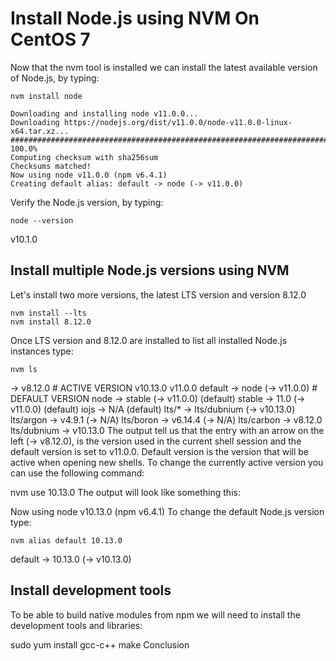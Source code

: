 # Install Node.js using NVM On CentOS 7

Now that the nvm tool is installed we can install the latest available version of Node.js, by typing:
```
nvm install node
```

```
Downloading and installing node v11.0.0...
Downloading https://nodejs.org/dist/v11.0.0/node-v11.0.0-linux-x64.tar.xz...
######################################################################## 100.0%
Computing checksum with sha256sum
Checksums matched!
Now using node v11.0.0 (npm v6.4.1)
Creating default alias: default -> node (-> v11.0.0)
```

Verify the Node.js version, by typing:
```
node --version
```
v10.1.0

## Install multiple Node.js versions using NVM
Let's install two more versions, the latest LTS version and version 8.12.0

```
nvm install --lts
nvm install 8.12.0
```

Once LTS version and 8.12.0 are installed to list all installed Node.js instances type:

```
nvm ls
```
->      v8.12.0                         # ACTIVE VERSION
       v10.13.0
        v11.0.0
default -> node (-> v11.0.0)           # DEFAULT VERSION
node -> stable (-> v11.0.0) (default)
stable -> 11.0 (-> v11.0.0) (default)
iojs -> N/A (default)
lts/* -> lts/dubnium (-> v10.13.0)
lts/argon -> v4.9.1 (-> N/A)
lts/boron -> v6.14.4 (-> N/A)
lts/carbon -> v8.12.0
lts/dubnium -> v10.13.0
The output tell us that the entry with an arrow on the left (-> v8.12.0), is the version used in the current shell session and the default version is set to v11.0.0. Default version is the version that will be active when opening new shells.
To change the currently active version you can use the following command:

nvm use 10.13.0
The output will look like something this:

Now using node v10.13.0 (npm v6.4.1)
To change the default Node.js version type:

```
nvm alias default 10.13.0
```
default -> 10.13.0 (-> v10.13.0)

## Install development tools
To be able to build native modules from npm we will need to install the development tools and libraries:

sudo yum install gcc-c++ make
Conclusion
